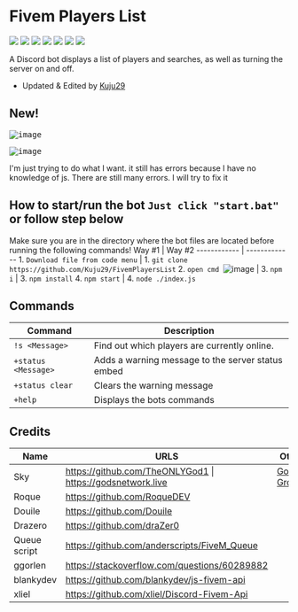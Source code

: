 # Fivem Players List
[![](https://img.shields.io/github/forks/Kuju29/FivemPlayersList?label=Fork&style=social)](https://github.com/Kuju29/FivemPlayersList/fork)
[![](https://img.shields.io/badge/discord.js-v12.5.3-brightgreen)](https://github.com/Kuju29/FivemPlayersList/)
[![](https://img.shields.io/node/v/bot)](https://github.com/Kuju29/FivemPlayersList/)
[![](https://img.shields.io/maintenance/yes/2022)](https://github.com/Kuju29/FivemPlayersList/)
[![](https://img.shields.io/github/issues/Kuju29/FivemPlayersList)](https://github.com/Kuju29/FivemPlayersList/)
[![](https://img.shields.io/github/languages/count/Kuju29/FivemPlayersList)](https://github.com/Kuju29/FivemPlayersList/)
[![](https://img.shields.io/github/languages/top/Kuju29/FivemPlayersList)](https://github.com/Kuju29/FivemPlayersList/)

A Discord bot displays a list of players and searches, as well as turning the server on and off.
- Updated & Edited by [Kuju29](https://github.com/Kuju29)

## New! 
<kbd> ![image](https://user-images.githubusercontent.com/22098092/165664830-ef78dc7d-aa21-432f-877d-0c1784a0783c.png)
  
  
<kbd> ![image](https://user-images.githubusercontent.com/22098092/168040857-db1c03a3-ff5b-4529-9977-49951d66c313.png)

 
I'm just trying to do what I want. it still has errors because I have no knowledge of js.
There are still many errors. I will try to fix it

## How to start/run the bot `Just click "start.bat"` or follow step below
Make sure you are in the directory where the bot files are located before running the following commands!
Way #1 | Way #2
------------ | -------------
1\. `Download file from code menu` | 1\. `git clone https://github.com/Kuju29/FivemPlayersList`
2\. `open cmd `![image](https://user-images.githubusercontent.com/22098092/165669382-26958438-b58a-4bb7-90a9-bd7ce55f7210.png) |
3\. `npm i` | 3\. `npm install`
4\. `npm start` | 4\. `node ./index.js`

## Commands
Command | Description 
------------ | -------------
`!s <Message>` | Find out which players are currently online.
`+status <Message>` | Adds a warning message to the server status embed
`+status clear` | Clears the warning message
`+help` | Displays the bots commands
    
## Credits
Name | URLS | Other
------------ | ------------- | -------------
Sky | https://github.com/TheONLYGod1 \| https://godsnetwork.live | [God's Groove](https://top.gg/bot/515645834684006400)
Roque | https://github.com/RoqueDEV | 
Douile | https://github.com/Douile | 
Drazero | https://github.com/draZer0 | 
Queue script | https://github.com/anderscripts/FiveM_Queue | 
ggorlen | https://stackoverflow.com/questions/60289882 |
blankydev | https://github.com/blankydev/js-fivem-api |
xliel | https://github.com/xliel/Discord-Fivem-Api |
